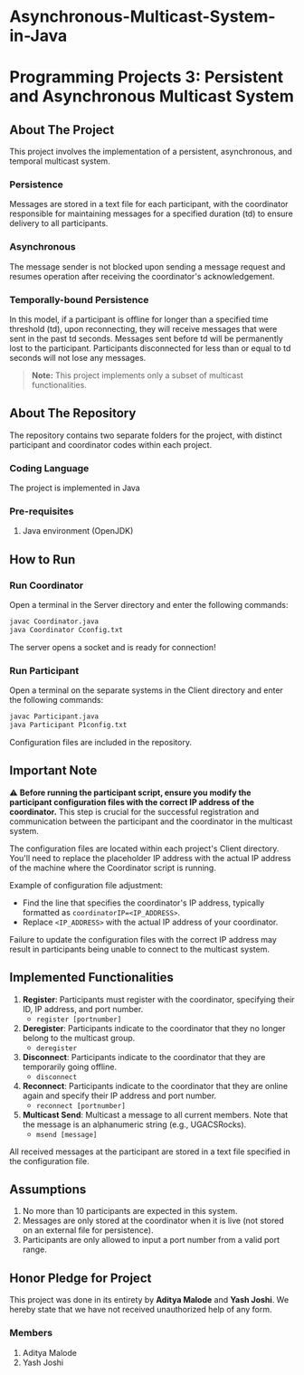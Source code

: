 # Asynchronous-Multicast-System-in-Java

# Programming Projects 3: Persistent and Asynchronous Multicast System

## About The Project

This project involves the implementation of a persistent, asynchronous, and temporal multicast system.

### Persistence

Messages are stored in a text file for each participant, with the coordinator responsible for maintaining messages for a specified duration (td) to ensure delivery to all participants.

### Asynchronous

The message sender is not blocked upon sending a message request and resumes operation after receiving the coordinator's acknowledgement.

### Temporally-bound Persistence

In this model, if a participant is offline for longer than a specified time threshold (td), upon reconnecting, they will receive messages that were sent in the past td seconds. Messages sent before td will be permanently lost to the participant. Participants disconnected for less than or equal to td seconds will not lose any messages.

> **Note:** This project implements only a subset of multicast functionalities.

## About The Repository

The repository contains two separate folders for the project, with distinct participant and coordinator codes within each project.

### Coding Language

The project is implemented in Java 

### Pre-requisites

1. Java environment (OpenJDK)

## How to Run

### Run Coordinator

Open a terminal in the Server directory and enter the following commands:

```bash
javac Coordinator.java
java Coordinator Cconfig.txt
```

The server opens a socket and is ready for connection!

### Run Participant

Open a terminal on the separate systems in the Client directory and enter the following commands:

```bash
javac Participant.java
java Participant P1config.txt
```

Configuration files are included in the repository.
## Important Note

:warning: **Before running the participant script, ensure you modify the participant configuration files with the correct IP address of the coordinator.** This step is crucial for the successful registration and communication between the participant and the coordinator in the multicast system.

The configuration files are located within each project's Client directory. You'll need to replace the placeholder IP address with the actual IP address of the machine where the Coordinator script is running.

Example of configuration file adjustment:
- Find the line that specifies the coordinator's IP address, typically formatted as `coordinatorIP=<IP_ADDRESS>`.
- Replace `<IP_ADDRESS>` with the actual IP address of your coordinator.

Failure to update the configuration files with the correct IP address may result in participants being unable to connect to the multicast system.

## Implemented Functionalities

1. **Register**: Participants must register with the coordinator, specifying their ID, IP address, and port number.
    - `register [portnumber]`
2. **Deregister**: Participants indicate to the coordinator that they no longer belong to the multicast group.
    - `deregister`
3. **Disconnect**: Participants indicate to the coordinator that they are temporarily going offline.
    - `disconnect`
4. **Reconnect**: Participants indicate to the coordinator that they are online again and specify their IP address and port number.
    - `reconnect [portnumber]`
5. **Multicast Send**: Multicast a message to all current members. Note that the message is an alphanumeric string (e.g., UGACSRocks).
    - `msend [message]`

All received messages at the participant are stored in a text file specified in the configuration file.

## Assumptions

1. No more than 10 participants are expected in this system.
3. Messages are only stored at the coordinator when it is live (not stored on an external file for persistence).
4. Participants are only allowed to input a port number from a valid port range.

## Honor Pledge for Project

This project was done in its entirety by **Aditya Malode** and **Yash Joshi**. We hereby state that we have not received unauthorized help of any form.

### Members

1. Aditya Malode
2. Yash Joshi
```


